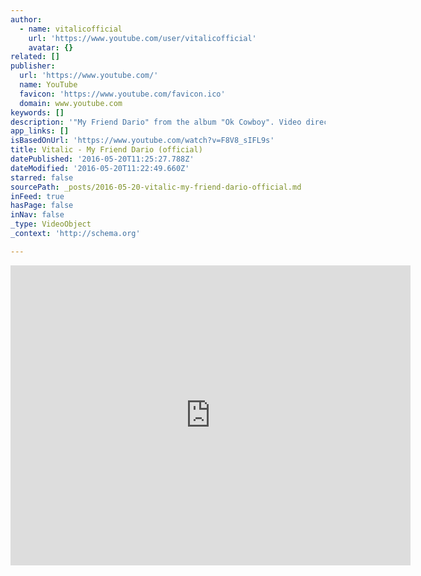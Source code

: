 ```yaml
---
author:
  - name: vitalicofficial
    url: 'https://www.youtube.com/user/vitalicofficial'
    avatar: {}
related: []
publisher:
  url: 'https://www.youtube.com/'
  name: YouTube
  favicon: 'https://www.youtube.com/favicon.ico'
  domain: www.youtube.com
keywords: []
description: '"My Friend Dario" from the album "Ok Cowboy". Video directed bu Marco Laguna'
app_links: []
isBasedOnUrl: 'https://www.youtube.com/watch?v=F8V8_sIFL9s'
title: Vitalic - My Friend Dario (official)
datePublished: '2016-05-20T11:25:27.788Z'
dateModified: '2016-05-20T11:22:49.660Z'
starred: false
sourcePath: _posts/2016-05-20-vitalic-my-friend-dario-official.md
inFeed: true
hasPage: false
inNav: false
_type: VideoObject
_context: 'http://schema.org'

---
```

<iframe src="https://cdn.embedly.com/widgets/media.html?src=https%3A%2F%2Fwww.youtube.com%2Fembed%2FF8V8_sIFL9s%3Ffeature%3Doembed&amp;url=http%3A%2F%2Fwww.youtube.com%2Fwatch%3Fv%3DF8V8_sIFL9s&amp;image=https%3A%2F%2Fi.ytimg.com%2Fvi%2FF8V8_sIFL9s%2Fhqdefault.jpg&amp;key=b7d04c9b404c499eba89ee7072e1c4f7&amp;type=text%2Fhtml&amp;schema=youtube" width="640" height="480" scrolling="no" frameborder="0" allowfullscreen="" style=""></iframe>